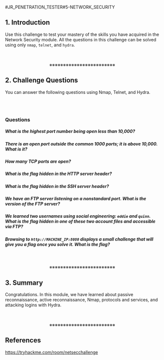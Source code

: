 #JR_PENETRATION_TESTER#5-NETWORK_SECURITY

## 1. Introduction

Use this challenge to test your mastery of the skills you have acquired in the Network Security module. All the questions in this challenge can be solved using only `nmap`, `telnet`, and `hydra`.
<div align="center">
<br>
<br>
※※※※※※※※※※※※※※※※※※※※※※※※
<br>
</div>
<!-- PAGE BREAK -->
<div style="page-break-after: always;"></div>

## 2. Challenge Questions

You can answer the following questions using Nmap, Telnet, and Hydra.
<div>
<br>
<br>
</div>

### Questions

##### What is the highest port number being open less than 10,000?
##### There is an open port outside the common 1000 ports; it is above 10,000. What is it?
##### How many TCP ports are open?
##### What is the flag hidden in the HTTP server header?
##### What is the flag hidden in the SSH server header?
##### We have an FTP server listening on a nonstandard port. What is the version of the FTP server?
##### We learned two usernames using social engineering: `eddie` and `quinn`. What is the flag hidden in one of these two account files and accessible via FTP?
##### Browsing to `http://MACHINE_IP:8080` displays a small challenge that will give you a flag once you solve it. What is the flag?
<div align="center">
<br>
<br>
※※※※※※※※※※※※※※※※※※※※※※※※
<br>
</div>
<!-- PAGE BREAK -->
<div style="page-break-after: always;"></div>

## 3. Summary

Congratulations. In this module, we have learned about passive reconnaissance, active reconnaissance, Nmap, protocols and services, and attacking logins with Hydra.
<div align="center">
<br>
<br>
※※※※※※※※※※※※※※※※※※※※※※※※
<br>
</div>
<!-- PAGE BREAK -->
<div style="page-break-after: always;"></div>

## References

https://tryhackme.com/room/netsecchallenge